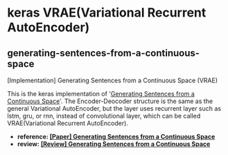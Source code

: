 # keras VRAE(Variational Recurrent AutoEncoder)
##  generating-sentences-from-a-continuous-space
[Implementation] Generating Sentences from a Continuous Space (VRAE)

This is the keras implementation of '[Generating Sentences from a Continuous Space](https://arxiv.org/abs/1511.06349)'. The Encoder-Deocoder structure is the same as the general Variational AutoEncoder, but the layer uses recurrent layer such as lstm, gru, or rnn, instead of convolutional layer, which can be called VRAE(Variational Recurrent AutoEncoder).

- <b>reference: [[Paper] Generating Sentences from a Continuous Space](https://arxiv.org/abs/1511.06349)</b>
- <b>review: [[Review] Generating Sentences from a Continuous Space](https://bigshanedogg.github.io/posts/variational-recurrent-auto-encoder)</b>
